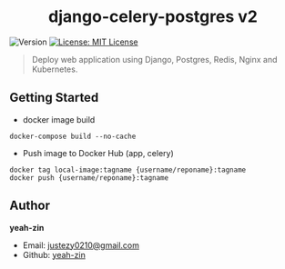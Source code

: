 <h1 align="center">django-celery-postgres v2</h1>
<p>
  <img alt="Version" src="https://img.shields.io/badge/version-1.0.0-blue.svg?cacheSeconds=2592000" />
  <a href="#" target="_blank">
    <img alt="License: MIT License" src="https://img.shields.io/badge/License-MIT License-yellow.svg" />
  </a>
</p>

> Deploy web application using Django, Postgres, Redis, Nginx and Kubernetes.

## Getting Started
- docker image build
```
docker-compose build --no-cache
```

- Push image to Docker Hub (app, celery)
```
docker tag local-image:tagname {username/reponame}:tagname
docker push {username/reponame}:tagname
```

## Author

**yeah-zin**

* Email: justezy0210@gmail.com
* Github: [yeah-zin](https://github.com/yeah-zin)
